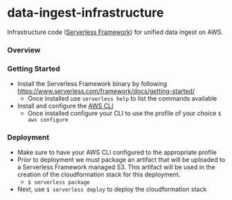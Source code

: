 # data-ingest-infrastructure
Infrastructure code ([Serverless Framework](https://www.serverless.com/framework/docs/)) for unified data ingest on AWS.

### Overview

### Getting Started
- Install the Serverless Framework binary by following https://www.serverless.com/framework/docs/getting-started/
    - Once installed use `serverless help` to list the commands available
- Install and configure the [AWS CLI](https://docs.aws.amazon.com/cli/latest/userguide/install-cliv2.html)
    - Once installed configure your CLI to use the profile of your choice `$ aws configure`

### Deployment
- Make sure to have your AWS CLI configured to the appropriate profile
- Prior to deployment we must package an artifact that will be uploaded to a Serverless Framework managed S3. This artifact will be used in the creation of the cloudformation stack for this deployment.
    - `$ serverless package`
- Next, use `$ serverless deploy` to deploy the cloudformation stack

